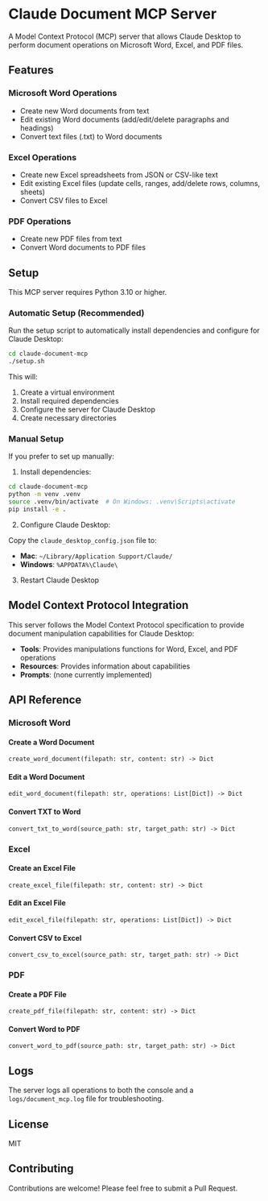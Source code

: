 # Claude Document MCP Server

A Model Context Protocol (MCP) server that allows Claude Desktop to perform document operations on Microsoft Word, Excel, and PDF files.

## Features

### Microsoft Word Operations
- Create new Word documents from text
- Edit existing Word documents (add/edit/delete paragraphs and headings)
- Convert text files (.txt) to Word documents

### Excel Operations
- Create new Excel spreadsheets from JSON or CSV-like text
- Edit existing Excel files (update cells, ranges, add/delete rows, columns, sheets)
- Convert CSV files to Excel

### PDF Operations
- Create new PDF files from text
- Convert Word documents to PDF files

## Setup

This MCP server requires Python 3.10 or higher.

### Automatic Setup (Recommended)

Run the setup script to automatically install dependencies and configure for Claude Desktop:

```bash
cd claude-document-mcp
./setup.sh
```

This will:
1. Create a virtual environment
2. Install required dependencies
3. Configure the server for Claude Desktop
4. Create necessary directories

### Manual Setup

If you prefer to set up manually:

1. Install dependencies:

```bash
cd claude-document-mcp
python -m venv .venv
source .venv/bin/activate  # On Windows: .venv\Scripts\activate
pip install -e .
```

2. Configure Claude Desktop:

Copy the `claude_desktop_config.json` file to:
- **Mac**: `~/Library/Application Support/Claude/`
- **Windows**: `%APPDATA%\Claude\`

3. Restart Claude Desktop

## Model Context Protocol Integration

This server follows the Model Context Protocol specification to provide document manipulation capabilities for Claude Desktop:

- **Tools**: Provides manipulations functions for Word, Excel, and PDF operations
- **Resources**: Provides information about capabilities
- **Prompts**: (none currently implemented)

## API Reference

### Microsoft Word

#### Create a Word Document
```
create_word_document(filepath: str, content: str) -> Dict
```

#### Edit a Word Document
```
edit_word_document(filepath: str, operations: List[Dict]) -> Dict
```

#### Convert TXT to Word
```
convert_txt_to_word(source_path: str, target_path: str) -> Dict
```

### Excel

#### Create an Excel File
```
create_excel_file(filepath: str, content: str) -> Dict
```

#### Edit an Excel File
```
edit_excel_file(filepath: str, operations: List[Dict]) -> Dict
```

#### Convert CSV to Excel
```
convert_csv_to_excel(source_path: str, target_path: str) -> Dict
```

### PDF

#### Create a PDF File
```
create_pdf_file(filepath: str, content: str) -> Dict
```

#### Convert Word to PDF
```
convert_word_to_pdf(source_path: str, target_path: str) -> Dict
```

## Logs

The server logs all operations to both the console and a `logs/document_mcp.log` file for troubleshooting.

## License

MIT

## Contributing

Contributions are welcome! Please feel free to submit a Pull Request.

